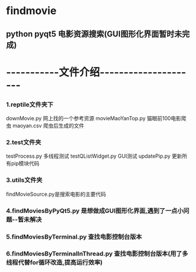 # findmovie
## python pyqt5 电影资源搜索(GUI图形化界面暂时未完成)
# -----------文件介绍---------------------
### 1.reptile文件夹下
   downMovie.py 网上找的一个参考资源
   movieMaoYanTop.py 猫眼前100电影爬虫
   maoyan.csv 爬虫后生成的文件
### 2.test文件夹
   testProcess.py 多线程测试
   testQListWidget.py GUI测试
   updatePip.py 更新所有pip模块代码
### 3.utils文件夹
   findMovieSource.py是搜索电影的主要代码
### 4.findMoviesByPyQt5.py 是想做成GUI图形化界面,遇到了一点小问题--暂未解决
### 5.findMoviesByTerminal.py 查找电影控制台版本
### 6.findMoviesByTerminalInThread.py 查找电影控制台版本(用了多线程代替for循环改造,提高运行效率)
